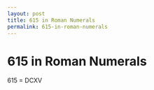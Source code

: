 ```yaml
---
layout: post
title: 615 in Roman Numerals
permalink: 615-in-roman-numerals
---
```


# 615 in Roman Numerals

615 = DCXV

